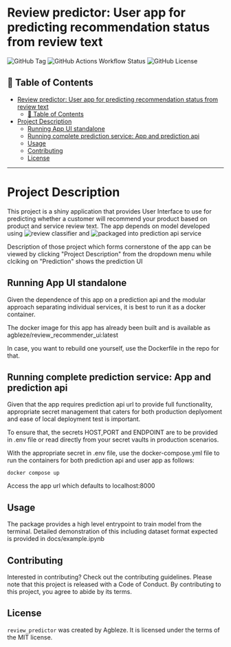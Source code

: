 # Review predictor: User app for predicting recommendation status from review text
![GitHub Tag](https://img.shields.io/github/v/tag/agbleze/review_predictor)
![GitHub Actions Workflow Status](https://img.shields.io/github/actions/workflow/status/agbleze/review_predictor/ci.yml)
![GitHub License](https://img.shields.io/github/license/agbleze/review_predictor)


## 📌 Table of Contents

- [Review predictor: User app for predicting recommendation status from review text](#review-predictor-user-app-for-predicting-recommendation-status-from-review-text)
  - [📌 Table of Contents](#-table-of-contents)
- [Project Description](#project-description)
  - [Running App UI standalone](#running-app-ui-standalone)
  - [Running complete prediction service: App and prediction api](#running-complete-prediction-service-app-and-prediction-api)
  - [Usage](#usage)
  - [Contributing](#contributing)
  - [License](#license)

---

# Project Description

This project is a shiny application that provides User Interface to use for predicting whether a customer will recommend your product based on product and service review text. The app depends on model developed using ![review classifier](https://github.com/agbleze/review_classifier.git) and ![packaged into prediction api service](https://github.com/agbleze/recommendation_predictor_API.git)

Description of those project which forms cornerstone of the app can be viewed by clicking "Project Description" from the dropdown menu while clciking on "Prediction" shows the prediction UI


## Running App UI standalone
Given the dependence of this app on a prediction api and the modular approach separating individual services, it is best to run it as a docker container.

The docker image for this app has already been built and is available as agbleze/review_recommender_ui:latest

In case, you want to rebuild one yourself, use the Dockerfile in the repo for that.

## Running complete prediction service: App and prediction api

Given that the app requires prediction api url to provide full functionality, appropriate secret management that caters for both production deplyoment and ease of local deployment test is important.

To ensure that, the secrets HOST,PORT and ENDPOINT are to be provided in .env file or read directly from your secret vaults in production scenarios.

With the appropriate secret in .env file, use the docker-compose.yml file to run the containers for both prediction api and user app as follows: 

```docker compose up```

Access the app url which defaults to localhost:8000


## Usage

The package provides a high level entrypoint to train model from the terminal. Detailed demonstration of this including dataset format expected is provided in docs/example.ipynb


## Contributing

Interested in contributing? Check out the contributing guidelines. Please note that this project is released with a Code of Conduct. By contributing to this project, you agree to abide by its terms.

## License

`review_predictor` was created by Agbleze. It is licensed under the terms of the MIT license.
